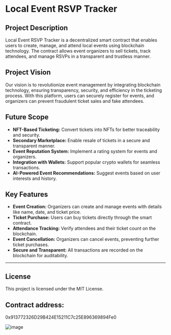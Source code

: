 # Local Event RSVP Tracker

## Project Description
Local Event RSVP Tracker is a decentralized smart contract that enables users to create, manage, and attend local events using blockchain technology. The contract allows event organizers to sell tickets, track attendees, and manage RSVPs in a transparent and trustless manner.

## Project Vision
Our vision is to revolutionize event management by integrating blockchain technology, ensuring transparency, security, and efficiency in the ticketing process. With this platform, users can securely register for events, and organizers can prevent fraudulent ticket sales and fake attendees.

## Future Scope
- **NFT-Based Ticketing:** Convert tickets into NFTs for better traceability and security.
- **Secondary Marketplace:** Enable resale of tickets in a secure and transparent manner.
- **Event Reputation System:** Implement a rating system for events and organizers.
- **Integration with Wallets:** Support popular crypto wallets for seamless transactions.
- **AI-Powered Event Recommendations:** Suggest events based on user interests and history.

## Key Features
- **Event Creation:** Organizers can create and manage events with details like name, date, and ticket price.
- **Ticket Purchase:** Users can buy tickets directly through the smart contract.
- **Attendance Tracking:** Verify attendees and their ticket count on the blockchain.
- **Event Cancellation:** Organizers can cancel events, preventing further ticket purchases.
- **Secure and Transparent:** All transactions are recorded on the blockchain for auditability.

---

## License
This project is licensed under the MIT License.

## Contract address:
0x913772326D29B424E15211C7c25E896369894Fe0

![image](https://github.com/user-attachments/assets/18897738-ef98-4803-9763-c78f07ab0af4)
